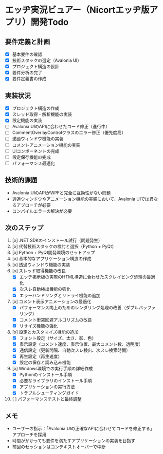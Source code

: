 # エッヂ実況ビュアー（Nicortエッヂ版アプリ）開発Todo

## 要件定義と計画
- [x] 基本要件の確認
- [x] 技術スタックの選定（Avalonia UI）
- [x] プロジェクト構造の設計
- [x] 要件分析の完了
- [x] 要件定義書の作成

## 実装状況
- [x] プロジェクト構造の作成
- [x] スレッド取得・解析機能の実装
- [x] 設定機能の実装
- [ ] Avalonia UIのAPIに合わせたコード修正（進行中）
- [ ] CommentOverlayControlクラスのエラー修正（優先度高）
- [ ] 透過ウィンドウ機能の実装
- [ ] コメントアニメーション機能の実装
- [ ] UIコンポーネントの完成
- [ ] 設定保存機能の完成
- [ ] パフォーマンス最適化

## 技術的課題
- Avalonia UIのAPIがWPFと完全に互換性がない問題
- 透過ウィンドウやアニメーション機能の実装において、Avalonia UIでは異なるアプローチが必要
- コンパイルエラーの解決が必要

## 次のステップ
1. [x] .NET SDKのインストール試行（問題発生）
2. [x] 代替技術スタックの検討と選択（Python + PyQt）
3. [x] Python + PyQt開発環境のセットアップ
4. [x] 基本的なアプリケーション構造の作成
5. [x] 透過ウィンドウ機能の実装
6. [x] スレッド取得機能の改良
   - [x] エッヂ掲示板の実際のHTML構造に合わせたスクレイピング処理の最適化
   - [x] 次スレ自動検出機能の強化
   - [x] エラーハンドリングとリトライ機能の追加
7. [x] コメント表示アニメーションの最適化
   - [x] パフォーマンス向上のためのレンダリング処理の改善（ダブルバッファリング）
   - [x] コメント衝突回避アルゴリズムの改良
   - [x] リサイズ機能の強化
8. [x] 設定とカスタマイズ機能の追加
   - [x] フォント設定（サイズ、太さ、影、色）
   - [x] 表示設定（コメント速度、表示位置、最大コメント数、透明度）
   - [x] 通信設定（更新間隔、自動次スレ検出、次スレ検索時間）
   - [x] 再生設定（再生速度）
   - [x] 設定の保存と読み込み機能
9. [x] Windows環境での実行手順の詳細作成
   - [x] Pythonのインストール手順
   - [x] 必要なライブラリのインストール手順
   - [x] アプリケーションの実行方法
   - [x] トラブルシューティングガイド
10. [ ] パフォーマンステストと最終調整

## メモ
- ユーザーの指示：「Avalonia UIの正確なAPIに合わせてコードを修正する」アプローチを採用
- 時間がかかっても要件を満たすアプリケーションの実装を目指す
- 前回のセッションはコンテキストオーバーで中断
